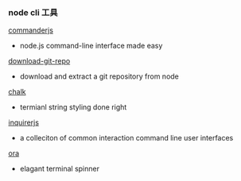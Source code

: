 ### node cli 工具

[commanderjs](https://github.com/tj/commander.js)
- node.js command-line interface made easy

[download-git-repo](https://github.com/flipxfx/download-git-repo)
- download and extract a git repository from node

[chalk](https://github.com/chalk/chalk)
- termianl string styling done right

[inquirerjs](https://github.com/SBoudrias/Inquirer.js)
- a colleciton of common interaction command line user interfaces

[ora](https://github.com/sindresorhus/ora)
- elagant terminal spinner